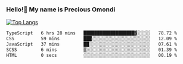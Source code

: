 ### Hello!👋 My name is Precious Omondi 

[![Top Langs](https://github-readme-stats.vercel.app/api/top-langs/?username=Presho99&langs_count=8&theme=dark)](https://github.com/Presho99/github-readme-stats)



<!--START_SECTION:waka-->

```txt
TypeScript   6 hrs 28 mins   ███████████████████▓░░░░░   78.72 %
CSS          59 mins         ███░░░░░░░░░░░░░░░░░░░░░░   12.09 %
JavaScript   37 mins         ██░░░░░░░░░░░░░░░░░░░░░░░   07.61 %
SCSS         6 mins          ▒░░░░░░░░░░░░░░░░░░░░░░░░   01.39 %
HTML         0 secs          ░░░░░░░░░░░░░░░░░░░░░░░░░   00.19 %
```

<!--END_SECTION:waka-->

